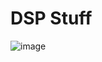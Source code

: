 # DSP Stuff

![image](https://user-images.githubusercontent.com/5330444/149384382-602c706c-833e-417a-8573-9044eca70903.png)
